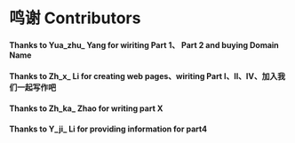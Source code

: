 # 鸣谢 Contributors

#### Thanks to Yua\_zhu\_ Yang for wiriting Part 1、 Part 2 and buying Domain Name

#### Thanks to Zh\_x\_ Li for creating web pages、wiriting Part I、II、IV、加入我们一起写作吧

#### Thanks to Zh\_ka\_ Zhao for writing part X

#### Thanks to Y\_ji\_  Li for providing information for part4
